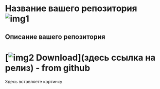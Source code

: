 # Название вашего репозитория ![img1](https://i.imgur.com/OR5th16.png)
## Описание вашего репозитория
# [![img2](https://i.imgur.com/a8pnO5U.jpeg) Download](здесь ссылка на релиз)  - from github
Здесь вставляете картинку
